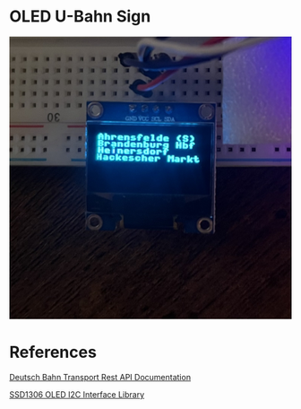 # OLED U-Bahn Sign

![Example of OLED Displaying Stops](./assets/sample_display_1.jpg)

# References

[Deutsch Bahn Transport Rest API Documentation](https://v6.db.transport.rest/)

[SSD1306 OLED I2C Interface Library](https://how2electronics.com/micropython-interfacing-oled-display-esp32/)

